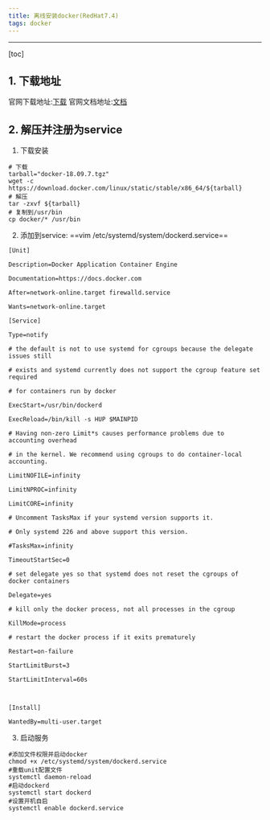 ```yaml
---
title: 离线安装docker(RedHat7.4)
tags: docker
---
```



----------

[toc]

## 1. 下载地址

官网下载地址:[下载](https://download.docker.com/linux/static/stable/x86_64/)
官网文档地址:[文档](https://docs.docker.com/install/linux/docker-ce/binaries/)

## 2. 解压并注册为service

1. 下载安装

``` shell
# 下载
tarball="docker-18.09.7.tgz"
wget -c https://download.docker.com/linux/static/stable/x86_64/${tarball}
# 解压
tar -zxvf ${tarball}
# 复制到/usr/bin
cp docker/* /usr/bin
```

2. 添加到service: ==vim /etc/systemd/system/dockerd.service==

``` dsconfig
[Unit]

Description=Docker Application Container Engine

Documentation=https://docs.docker.com

After=network-online.target firewalld.service

Wants=network-online.target

[Service]

Type=notify

# the default is not to use systemd for cgroups because the delegate issues still

# exists and systemd currently does not support the cgroup feature set required

# for containers run by docker

ExecStart=/usr/bin/dockerd

ExecReload=/bin/kill -s HUP $MAINPID

# Having non-zero Limit*s causes performance problems due to accounting overhead

# in the kernel. We recommend using cgroups to do container-local accounting.

LimitNOFILE=infinity

LimitNPROC=infinity

LimitCORE=infinity

# Uncomment TasksMax if your systemd version supports it.

# Only systemd 226 and above support this version.

#TasksMax=infinity

TimeoutStartSec=0

# set delegate yes so that systemd does not reset the cgroups of docker containers

Delegate=yes

# kill only the docker process, not all processes in the cgroup

KillMode=process

# restart the docker process if it exits prematurely

Restart=on-failure

StartLimitBurst=3

StartLimitInterval=60s

 

[Install]

WantedBy=multi-user.target
```

3. 启动服务

``` shell
#添加文件权限并启动docker
chmod +x /etc/systemd/system/dockerd.service
#重载unit配置文件
systemctl daemon-reload
#启动dockerd
systemctl start dockerd        
#设置开机自启
systemctl enable dockerd.service
```